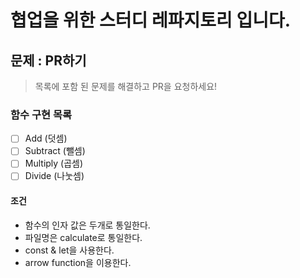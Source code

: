 # 협업을 위한 스터디 레파지토리 입니다.

## 문제 : PR하기

> 목록에 포함 된 문제를 해결하고 PR을 요청하세요!

### 함수 구현 목록
- [ ] Add (덧셈)
- [ ] Subtract (뺄셈)
- [ ] Multiply (곱셈)
- [ ] Divide (나눗셈)

#### 조건
- 함수의 인자 값은 두개로 통일한다.
- 파일명은 calculate로 통일한다. 
- const & let을 사용한다.
- arrow function을 이용한다.
  